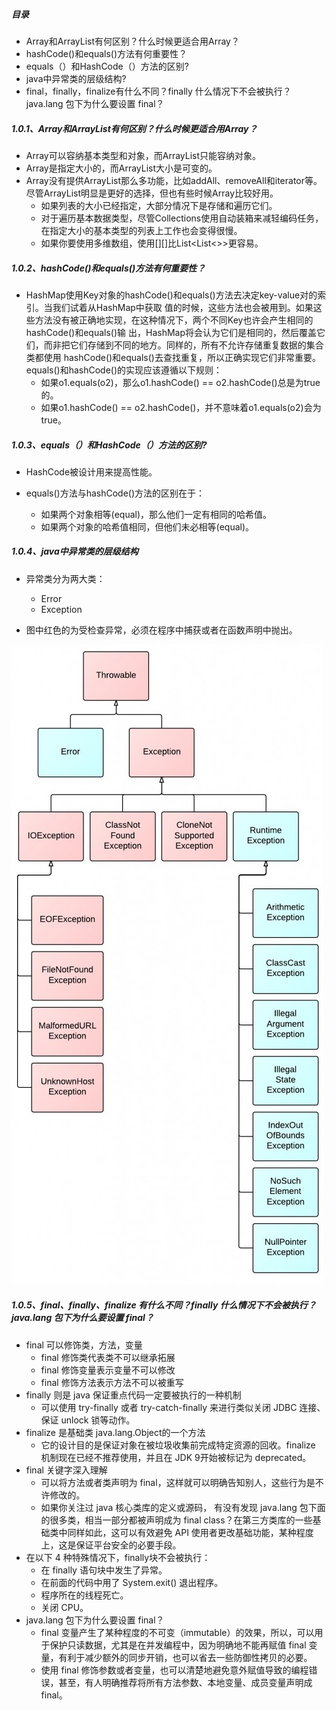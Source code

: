##### 目录

- Array和ArrayList有何区别？什么时候更适合用Array？
- hashCode()和equals()方法有何重要性？
- equals（）和HashCode（）方法的区别?
- java中异常类的层级结构?
- final，finally，finalize有什么不同？finally 什么情况下不会被执行？java.lang 包下为什么要设置 final？


##### 1.0.1、Array和ArrayList有何区别？什么时候更适合用Array？

- Array可以容纳基本类型和对象，而ArrayList只能容纳对象。
- Array是指定大小的，而ArrayList大小是可变的。
- Array没有提供ArrayList那么多功能，比如addAll、removeAll和iterator等。尽管ArrayList明显是更好的选择，但也有些时候Array比较好用。
  - 如果列表的大小已经指定，大部分情况下是存储和遍历它们。
  - 对于遍历基本数据类型，尽管Collections使用自动装箱来减轻编码任务，在指定大小的基本类型的列表上工作也会变得很慢。
  - 如果你要使用多维数组，使用[][]比List<List<>>更容易。



##### 1.0.2、hashCode()和equals()方法有何重要性？

- HashMap使用Key对象的hashCode()和equals()方法去决定key-value对的索引。当我们试着从HashMap中获取   值的时候，这些方法也会被用到。如果这些方法没有被正确地实现，在这种情况下，两个不同Key也许会产生相同的hashCode()和equals()输  出，HashMap将会认为它们是相同的，然后覆盖它们，而非把它们存储到不同的地方。同样的，所有不允许存储重复数据的集合类都使用  hashCode()和equals()去查找重复，所以正确实现它们非常重要。equals()和hashCode()的实现应该遵循以下规则：
  - 如果o1.equals(o2)，那么o1.hashCode() == o2.hashCode()总是为true的。
  - 如果o1.hashCode() == o2.hashCode()，并不意味着o1.equals(o2)会为true。



##### 1.0.3、equals（）和HashCode（）方法的区别?

- HashCode被设计用来提高性能。

- equals()方法与hashCode()方法的区别在于：
  - 如果两个对象相等(equal)，那么他们一定有相同的哈希值。
  - 如果两个对象的哈希值相同，但他们未必相等(equal)。



##### 1.0.4、java中异常类的层级结构

- 异常类分为两大类：
  - Error
  - Exception

- 图中红色的为受检查异常，必须在程序中捕获或者在函数声明中抛出。

![异常类层级结构](/source/异常分类图.jpeg)



##### 1.0.5、final、finally、finalize 有什么不同？finally 什么情况下不会被执行？java.lang 包下为什么要设置 final？

- final 可以修饰类，方法，变量
  - final 修饰类代表类不可以继承拓展
  - final 修饰变量表示变量不可以修改
  - final 修饰方法表示方法不可以被重写
- finally 则是 java 保证重点代码一定要被执行的一种机制
  - 可以使用 try-finally 或者 try-catch-finally 来进行类似关闭  JDBC 连接、保证 unlock 锁等动作。
- finalize 是基础类 java.lang.Object的一个方法
  - 它的设计目的是保证对象在被垃圾收集前完成特定资源的回收。finalize 机制现在已经不推荐使用，并且在 JDK 9开始被标记为 deprecated。
- final 关键字深入理解
  - 可以将方法或者类声明为 final，这样就可以明确告知别人，这些行为是不许修改的。
  - 如果你关注过 java 核心类库的定义或源码， 有没有发现 java.lang 包下面的很多类，相当一部分都被声明成为 final class？在第三方类库的一些基础类中同样如此，这可以有效避免 API 使用者更改基础功能，某种程度上，这是保证平台安全的必要手段。
- 在以下 4 种特殊情况下，finally块不会被执行：
  - 在 finally 语句块中发生了异常。
  - 在前面的代码中用了 System.exit() 退出程序。
  - 程序所在的线程死亡。
  - 关闭 CPU。
- java.lang 包下为什么要设置 final？
  - final 变量产生了某种程度的不可变（immutable）的效果，所以，可以用于保护只读数据，尤其是在并发编程中，因为明确地不能再赋值 final 变量，有利于减少额外的同步开销，也可以省去一些防御性拷贝的必要。
  - 使用 final 修饰参数或者变量，也可以清楚地避免意外赋值导致的编程错误，甚至，有人明确推荐将所有方法参数、本地变量、成员变量声明成 final。
